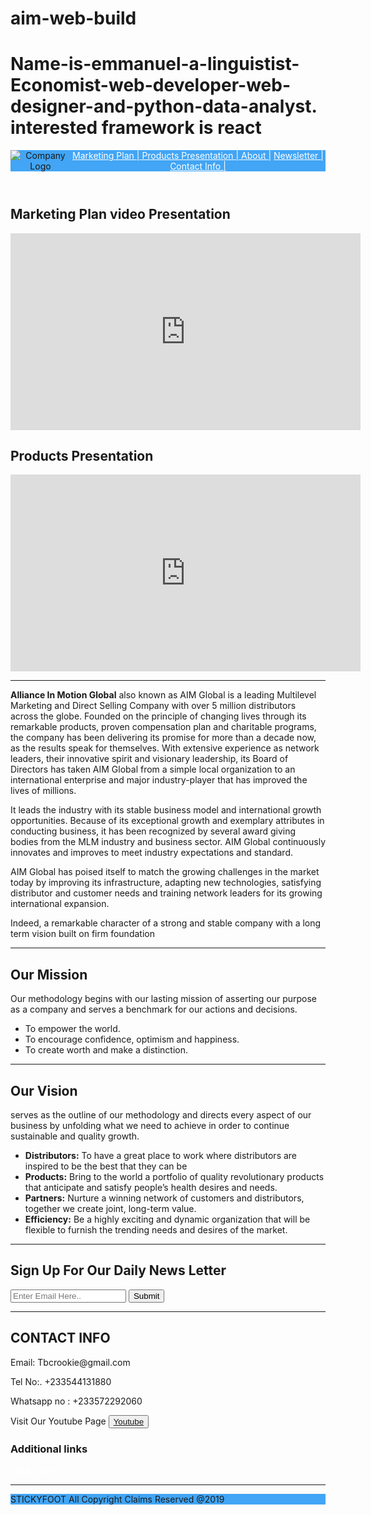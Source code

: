 # aim-web-build
# Name-is-emmanuel-a-linguistist-Economist-web-developer-web-designer-and-python-data-analyst. interested framework is react 

<!DOCTYPE html>
<html>

<head>
    <style>
    #header {
    background-color: #42a5f5;
    display: flex;
}

#market {
    margin: 0px 0px 0px 300px;
}

nav {
    position: fixed;
}

#navbar {
    left: 200;
    top: 0;
    color: #757575;
    background-color: white;
    float: inline-end;
}

#products {
    margin: 0px 0px 0px 300px;
}

#footbar {
    text-align: left;
    color: #3f515a;
    background-color: #42a5f5;
    display: flex;
    justify-content: space-evenly;
}

h2 {
    color: #42a5f5;
}

footer {
    text-align: center;
}

body {
    font-size: 27px;
    position: relative;
    color: #757575;
    background-color: #f5f5f5;
    font-family: "Roboto", sans-serif;
}

@media(max-width:300px) {}

@media(min-width:10000px) {}

@media(min-width:5000px) {}

@media(max-height:300px) {}

@media(min-height:10000px) {}

@media(min-height:5000px) {}
    </style>
    <link rel='stylesheet' type='text/css' href='finished Components\product.css' />
    <link href="https://fonts.googleapis.com/css?family=Roboto&display=swap" rel="stylesheet">
    <link rel="stylesheet" type='text/css' href="https://www.allianceinmotion.com/assets/css/style.blue-400.min.css" />

</head>

<body>
    <div>
        <header id="header"><img id="header-img" src="https://www.allianceinmotion.com/assets/img/aim/logo%20(1).png" alt="Company Logo" />
            <nav id="nav-bar"><a class="nav-link" style="color: white;" href="#market"> Marketing Plan | </a> <a class="nav-link" style="color: white;" href="#products"> Products Presentation | </a> <a class="nav-link" style="color: white;" href="#about"> About |</a>
                <a class="nav-link" style="color: white;" href="#newsletter"> Newsletter | </a> <a class="nav-link" style="color: white;" href="#contact"> Contact Info | </a></nav>
        </header>
        <section id="market">
            <h2>Marketing Plan video Presentation</h2>
            <iframe id="video" src="https://www.youtube.com/embed/bZ6DYB7bb2M" width="560" height="315" frameborder="0" allowfullscreen="allowfullscreen"></iframe></section>
        <section id="products">
            <main>
                <h2>Products Presentation</h2>
                <iframe id="video" src="https://www.youtube.com/embed/iBq2lmI-7F4" width="560" height="315" frameborder="0" allowfullscreen="allowfullscreen"></iframe> </main>
        </section>
        <section id="about">
            <main>
                <hr />
                <p><strong>Alliance In Motion Global</strong> also known as AIM Global is a leading Multilevel Marketing and Direct Selling Company with over 5 million distributors across the globe. Founded on the principle of changing lives through its
                    remarkable products, proven compensation plan and charitable programs, the company has been delivering its promise for more than a decade now, as the results speak for themselves. With extensive experience as network leaders, their
                    innovative spirit and visionary leadership, its Board of Directors has taken AIM Global from a simple local organization to an international enterprise and major industry-player that has improved the lives of millions.</p>
                <p>It leads the industry with its stable business model and international growth opportunities. Because of its exceptional growth and exemplary attributes in conducting business, it has been recognized by several award giving bodies from
                    the MLM industry and business sector. AIM Global continuously innovates and improves to meet industry expectations and standard.</p>
                <p>AIM Global has poised itself to match the growing challenges in the market today by improving its infrastructure, adapting new technologies, satisfying distributor and customer needs and training network leaders for its growing international
                    expansion.
                </p>
                <p>Indeed, a remarkable character of a strong and stable company with a long term vision built on firm foundation</p>
                <hr />
            </main>
            <article>
                <h2>Our Mission</h2>
                <p>Our methodology begins with our lasting mission of asserting our purpose as a company and serves a benchmark for our actions and decisions.</p>
                <ul>
                    <li>To empower the world.</li>
                    <li>To encourage confidence, optimism and happiness.</li>
                    <li>To create worth and make a distinction.</li>
                </ul>
                <hr />
            </article>
            <article>
                <h2>Our Vision</h2>
                <p>serves as the outline of our methodology and directs every aspect of our business by unfolding what we need to achieve in order to continue sustainable and quality growth.</p>
                <ul>
                    <li><strong>Distributors:</strong> To have a great place to work where distributors are inspired to be the best that they can be</li>
                    <li><strong>Products:</strong> Bring to the world a portfolio of quality revolutionary products that anticipate and satisfy people&rsquo;s health desires and needs.</li>
                    <li><strong>Partners:</strong> Nurture a winning network of customers and distributors, together we create joint, long-term value.</li>
                    <li><strong>Efficiency:</strong> Be a highly exciting and dynamic organization that will be flexible to furnish the trending needs and desires of the market.</li>
                </ul>
            </article>
            <hr />
        </section>
        <section id="newsletter">
            <h2>Sign Up For Our Daily News Letter</h2>
            <form id="form" action="https://www.freecodecamp.com/email-submit"><input id="email" name="email" required="" type="email" placeholder="Enter Email Here.." /> <input id="submit" name="submit" type="submit" /></form>
        </section>
        <section id="contact">
            <hr />
            <h2>CONTACT INFO</h2>
            <div id="footbar">
                <div id="footbox1">
                    <p>Email: Tbcrookie@gmail.com</p>
                    <p>Tel No:. +233544131880</p>
                    <p>Whatsapp no : +233572292060</p>
                    Visit Our Youtube Page <button><a href="https://www.youtube.com/playlist?list=PL0PT54bZ_coZv6iKGdtfc9ky_28VEChYZ" target="_blank">Youtube</a></button></div>
                <div id="footbox2">
                    <h3>Additional links</h3>
                    <a style="color: white" href="https://www.naturacentials.info/" target="_blank">Click Here</a></div>
            </div>
        </section>
        <hr>
        <footer style="background-color: #42a5f5">STICKYFOOT All Copyright Claims Reserved @2019</footer>
    </div>
</body>

</html>

